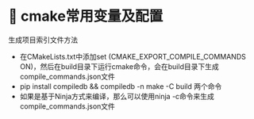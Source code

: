 # 😬 cmake常用变量及配置

生成项目索引文件方法

* 在CMakeLists.txt中添加set (CMAKE\_EXPORT\_COMPILE\_COMMANDS ON)，然后在build目录下运行cmake命令，会在build目录下生成compile\_commands.json文件
* pip install compiledb && compiledb -n make -C build 两个命令
* 如果是基于Ninja方式来编译，那么可以使用ninja -c命令来生成compile\_commands.json文件



